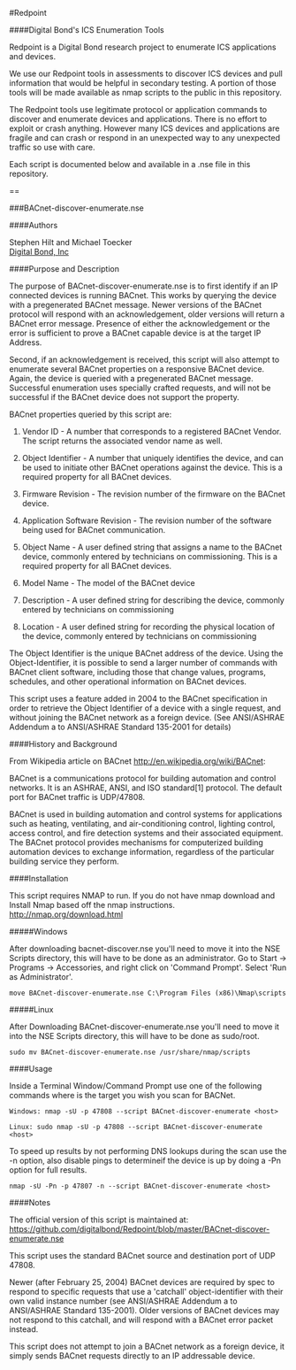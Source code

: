 #Redpoint


####Digital Bond's ICS Enumeration Tools

Redpoint is a Digital Bond research project to enumerate ICS applications and devices. 

We use our Redpoint tools in assessments to discover ICS devices and pull information that would be helpful in secondary testing. A portion of those tools will be made available as nmap scripts to the public in this repository.

The Redpoint tools use legitimate protocol or application commands to discover and enumerate devices and applications. There is no effort to exploit or crash anything. However many ICS devices and applications are fragile and can crash or respond in an unexpected way to any unexpected traffic so use with care.

Each script is documented below and available in a .nse file in this repository. 

==

###BACnet-discover-enumerate.nse


####Authors

Stephen Hilt and Michael Toecker  
[Digital Bond, Inc](http://www.digitalbond.com)

####Purpose and Description

The purpose of BACnet-discover-enumerate.nse is to first identify if an IP connected devices is running BACnet. This works by querying the device with a pregenerated BACnet message. Newer versions of the BACnet protocol will respond with an acknowledgement, older versions will return a BACnet error message. Presence of either the acknowledgement or the error is sufficient to prove a BACnet capable device is at the target IP Address.

Second, if an acknowledgement is received, this script will also attempt to enumerate several BACnet properties on a responsive BACnet device. Again, the device is queried with a pregenerated BACnet message. Successful enumeration uses specially crafted requests, and will not be successful if the BACnet device does not support the property. 

BACnet properties queried by this script are:

1. Vendor ID - A number that corresponds to a registered BACnet Vendor. The script returns the associated vendor name as well.

2. Object Identifier - A number that uniquely identifies the device, and can be used to initiate other BACnet operations against the device. This is a required property for all BACnet devices.

3. Firmware Revision - The revision number of the firmware on the BACnet device.

4. Application Software Revision - The revision number of the software being used for BACnet communication.

5. Object Name - A user defined string that assigns a name to the BACnet device, commonly entered by technicians on commissioning. This is a required property for all BACnet devices.

6. Model Name - The model of the BACnet device

7. Description - A user defined string for describing the device, commonly entered by technicians on commissioning

8. Location - A user defined string for recording the physical location of the device, commonly entered by technicians on commissioning

The Object Identifier is the unique BACnet address of the device. Using the Object-Identifier, it is possible to send a larger number of commands with BACnet client software, including those that change values, programs, schedules, and other operational information on BACnet devices. 

This script uses a feature added in 2004 to the BACnet specification in order to retrieve the Object Identifier of a device with a single request, and without joining the BACnet network as a foreign device.  (See ANSI/ASHRAE Addendum a to ANSI/ASHRAE Standard 135-2001 for details)


####History and Background

From Wikipedia article on BACnet http://en.wikipedia.org/wiki/BACnet:

BACnet is a communications protocol for building automation and control networks. It is an ASHRAE, ANSI, and ISO standard[1] protocol. The default port for BACnet traffic is UDP/47808.

BACnet is used in building automation and control systems for applications such as heating, ventilating, and air-conditioning control, lighting control, access control, and fire detection systems and their associated equipment. The BACnet protocol provides mechanisms for computerized building automation devices to exchange information, regardless of the particular building service they perform. 
	

####Installation

This script requires NMAP to run. If you do not have nmap download and Install Nmap based off the nmap instructions. 
	http://nmap.org/download.html

#####Windows

After downloading bacnet-discover.nse you'll need to move it into the NSE Scripts directory, this will have to be done as an administrator.  Go to Start -> Programs -> Accessories, and right click on 'Command Prompt'.  Select 'Run as Administrator'.

	move BACnet-discover-enumerate.nse C:\Program Files (x86)\Nmap\scripts

#####Linux

After Downloading BACnet-discover-enumerate.nse you'll need to move it into the NSE Scripts directory, this will have to be done as sudo/root.
		
	sudo mv BACnet-discover-enumerate.nse /usr/share/nmap/scripts
		

####Usage

Inside a Terminal Window/Command Prompt use one of the following commands where <host> is the target you wish you scan for BACNet.

	Windows: nmap -sU -p 47808 --script BACnet-discover-enumerate <host>
	
	Linux: sudo nmap -sU -p 47808 --script BACnet-discover-enumerate <host> 

To speed up results by not performing DNS lookups during the scan use the -n option, also disable pings to determineif the device is up by doing a -Pn option for full results. 

	nmap -sU -Pn -p 47807 -n --script BACnet-discover-enumerate <host>

		
####Notes

The official version of this script is maintained at: https://github.com/digitalbond/Redpoint/blob/master/BACnet-discover-enumerate.nse 

This script uses the standard BACnet source and destination port of UDP 47808. 

Newer (after February 25, 2004) BACnet devices are required by spec to respond to specific requests that use a 'catchall' object-identifier with their own valid instance number (see ANSI/ASHRAE Addendum a to ANSI/ASHRAE Standard 135-2001).  Older versions of BACnet devices may not respond to this catchall, and will respond with a BACnet error packet instead.

This script does not attempt to join a BACnet network as a foreign device, it simply sends BACnet requests directly to an IP addressable device.
